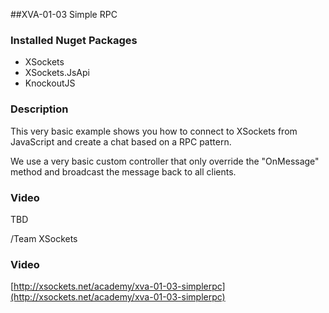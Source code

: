 ##XVA-01-03 Simple RPC

### Installed Nuget Packages

- XSockets
- XSockets.JsApi
- KnockoutJS

### Description

This very basic example shows you how to connect to XSockets from JavaScript and create a chat based on a RPC pattern.

We use a very basic custom controller that only override the "OnMessage" method and broadcast the message back to all clients.

### Video

TBD

/Team XSockets



### Video

[http://xsockets.net/academy/xva-01-03-simplerpc](http://xsockets.net/academy/xva-01-03-simplerpc)
